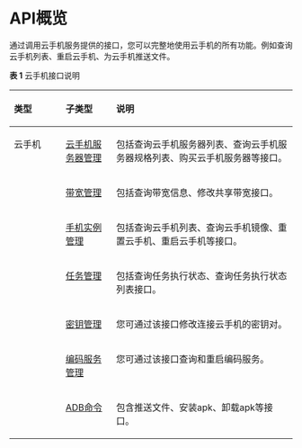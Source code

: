 # API概览<a name="ZH-CN_TOPIC_0149269146"></a>

通过调用云手机服务提供的接口，您可以完整地使用云手机的所有功能。例如查询云手机列表、重启云手机、为云手机推送文件。

**表 1**  云手机接口说明

<a name="table5876102613294"></a>
<table><thead align="left"><tr id="row3878122616298"><th class="cellrowborder" valign="top" width="18.240000000000002%" id="mcps1.2.4.1.1"><p id="p23031984011"><a name="p23031984011"></a><a name="p23031984011"></a>类型</p>
</th>
<th class="cellrowborder" valign="top" width="17.86%" id="mcps1.2.4.1.2"><p id="p68781126182914"><a name="p68781126182914"></a><a name="p68781126182914"></a>子类型</p>
</th>
<th class="cellrowborder" valign="top" width="63.9%" id="mcps1.2.4.1.3"><p id="p158781726112914"><a name="p158781726112914"></a><a name="p158781726112914"></a>说明</p>
</th>
</tr>
</thead>
<tbody><tr id="row148781026122919"><td class="cellrowborder" rowspan="7" valign="top" width="18.240000000000002%" headers="mcps1.2.4.1.1 "><p id="p330319812017"><a name="p330319812017"></a><a name="p330319812017"></a>云手机</p>
</td>
<td class="cellrowborder" valign="top" width="17.86%" headers="mcps1.2.4.1.2 "><p id="p1771922512503"><a name="p1771922512503"></a><a name="p1771922512503"></a><a href="云手机服务器管理.md">云手机服务器管理</a></p>
</td>
<td class="cellrowborder" valign="top" width="63.9%" headers="mcps1.2.4.1.3 "><p id="p19376161111304"><a name="p19376161111304"></a><a name="p19376161111304"></a>包括查询云手机服务器列表、查询云手机服务器规格列表、购买云手机服务器等接口。</p>
</td>
</tr>
<tr id="row9976018211"><td class="cellrowborder" valign="top" headers="mcps1.2.4.1.1 "><p id="p81778829"><a name="p81778829"></a><a name="p81778829"></a><a href="带宽管理.md">带宽管理</a></p>
</td>
<td class="cellrowborder" valign="top" headers="mcps1.2.4.1.2 "><p id="p2377653105712"><a name="p2377653105712"></a><a name="p2377653105712"></a>包括查询带宽信息、修改共享带宽接口。</p>
</td>
</tr>
<tr id="row1987820263297"><td class="cellrowborder" valign="top" headers="mcps1.2.4.1.1 "><p id="p63755114309"><a name="p63755114309"></a><a name="p63755114309"></a><a href="手机实例管理.md">手机实例管理</a></p>
</td>
<td class="cellrowborder" valign="top" headers="mcps1.2.4.1.2 "><p id="p83041302151"><a name="p83041302151"></a><a name="p83041302151"></a>包括查询云手机列表、查询云手机镜像、重置云手机、重启云手机等接口。</p>
</td>
</tr>
<tr id="row132213492619"><td class="cellrowborder" valign="top" headers="mcps1.2.4.1.1 "><p id="p2368181113305"><a name="p2368181113305"></a><a name="p2368181113305"></a><a href="任务管理.md">任务管理</a></p>
</td>
<td class="cellrowborder" valign="top" headers="mcps1.2.4.1.2 "><p id="p144317202148"><a name="p144317202148"></a><a name="p144317202148"></a>包括查询任务执行状态、查询任务执行状态列表接口。</p>
</td>
</tr>
<tr id="row49251181426"><td class="cellrowborder" valign="top" headers="mcps1.2.4.1.1 "><p id="p17925118522"><a name="p17925118522"></a><a name="p17925118522"></a><a href="密钥管理.md">密钥管理</a></p>
</td>
<td class="cellrowborder" valign="top" headers="mcps1.2.4.1.2 "><p id="p6925018721"><a name="p6925018721"></a><a name="p6925018721"></a>您可通过该接口修改连接云手机的密钥对。</p>
</td>
</tr>
<tr id="row193575591991"><td class="cellrowborder" valign="top" headers="mcps1.2.4.1.1 "><p id="p1479819615103"><a name="p1479819615103"></a><a name="p1479819615103"></a><a href="编码服务管理.md">编码服务管理</a></p>
</td>
<td class="cellrowborder" valign="top" headers="mcps1.2.4.1.2 "><p id="p1470864105910"><a name="p1470864105910"></a><a name="p1470864105910"></a>您可通过该接口查询和重启编码服务。</p>
</td>
</tr>
<tr id="row15424181311012"><td class="cellrowborder" valign="top" headers="mcps1.2.4.1.1 "><p id="p9424151316101"><a name="p9424151316101"></a><a name="p9424151316101"></a><a href="ADB命令.md">ADB命令</a></p>
</td>
<td class="cellrowborder" valign="top" headers="mcps1.2.4.1.2 "><p id="p942491301016"><a name="p942491301016"></a><a name="p942491301016"></a>包含推送文件、安装apk、卸载apk等接口。</p>
</td>
</tr>
</tbody>
</table>

